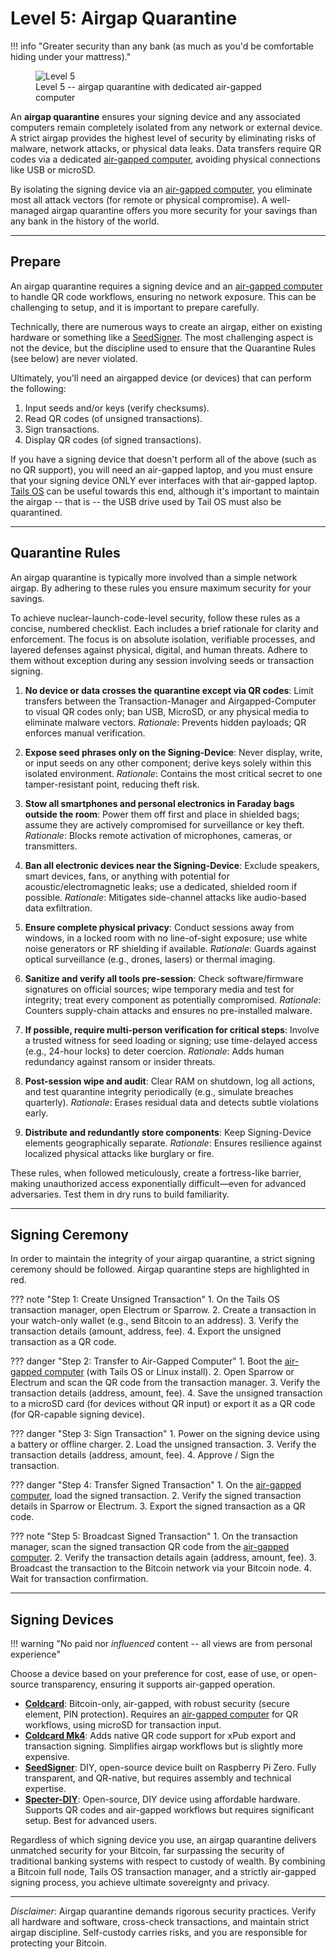 # Level 5: Airgap Quarantine

!!! info "Greater security than any bank (as much as you'd be comfortable hiding under your mattress)."
    <figure markdown>
    ![Level 5](/images/levels-Level-5.drawio.png)
      <figcaption>Level 5 -- airgap quarantine with dedicated air-gapped computer</figcaption>
    </figure>

An **airgap quarantine** ensures your signing device and any associated computers remain completely isolated from any network or external device. 
A strict airgap provides the highest level of security by eliminating risks of malware, network attacks, or physical data leaks. 
Data transfers require QR codes via a dedicated [air-gapped computer](../appendix/airgapped-computer.md),
 avoiding physical connections like USB or microSD. 

By isolating the signing device via an [air-gapped computer](../appendix/airgapped-computer.md), you eliminate most all attack vectors (for remote or physical compromise).
A well-managed airgap quarantine offers you more security for your savings than any bank in the history of the world.





---

## Prepare

An airgap quarantine requires a signing device and an [air-gapped computer](../appendix/airgapped-computer.md) to handle QR code workflows, ensuring no network exposure.
This can be challenging to setup, and it is important to prepare carefully.

Technically, there are numerous ways to create an airgap, either on existing hardware or something like a [SeedSigner](https://seedsigner.com/).
The most challenging aspect is not the device, but the discipline used to ensure that the Quarantine Rules (see below) are never violated.

Ultimately, you'll need an airgapped device (or devices) that can perform the following:

1. Input seeds and/or keys (verify checksums).
1. Read QR codes (of unsigned transactions).
1. Sign transactions.
1. Display QR codes (of signed transactions).

If you have a signing device that doesn't perform all of the above (such as no QR support),
 you will need an air-gapped laptop, and you must ensure that your signing device ONLY ever interfaces with that air-gapped laptop.
[Tails OS](https://tails.boum.org/) can be useful towards this end, although it's important to maintain the airgap
 -- that is -- the USB drive used by Tail OS must also be quarantined.







---

## Quarantine Rules

An airgap quarantine is typically more involved than a simple network airgap.
By adhering to these rules you ensure maximum security for your savings.


To achieve nuclear-launch-code-level security, follow these rules as a concise, numbered checklist. Each includes a brief rationale for clarity and enforcement. The focus is on absolute isolation, verifiable processes, and layered defenses against physical, digital, and human threats. Adhere to them without exception during any session involving seeds or transaction signing.

1. **No device or data crosses the quarantine except via QR codes**: Limit transfers between the Transaction-Manager and Airgapped-Computer to visual QR codes only; ban USB, MicroSD, or any physical media to eliminate malware vectors. *Rationale*: Prevents hidden payloads; QR enforces manual verification.

2. **Expose seed phrases only on the Signing-Device**: Never display, write, or input seeds on any other component; derive keys solely within this isolated environment. *Rationale*: Contains the most critical secret to one tamper-resistant point, reducing theft risk.

3. **Stow all smartphones and personal electronics in Faraday bags outside the room**: Power them off first and place in shielded bags; assume they are actively compromised for surveillance or key theft. *Rationale*: Blocks remote activation of microphones, cameras, or transmitters.

4. **Ban all electronic devices near the Signing-Device**: Exclude speakers, smart devices, fans, or anything with potential for acoustic/electromagnetic leaks; use a dedicated, shielded room if possible. *Rationale*: Mitigates side-channel attacks like audio-based data exfiltration.

5. **Ensure complete physical privacy**: Conduct sessions away from windows, in a locked room with no line-of-sight exposure; use white noise generators or RF shielding if available. *Rationale*: Guards against optical surveillance (e.g., drones, lasers) or thermal imaging.

6. **Sanitize and verify all tools pre-session**: Check software/firmware signatures on official sources; wipe temporary media and test for integrity; treat every component as potentially compromised. *Rationale*: Counters supply-chain attacks and ensures no pre-installed malware.

7. **If possible, require multi-person verification for critical steps**: Involve a trusted witness for seed loading or signing; use time-delayed access (e.g., 24-hour locks) to deter coercion. *Rationale*: Adds human redundancy against ransom or insider threats.

8. **Post-session wipe and audit**: Clear RAM on shutdown, log all actions, and test quarantine integrity periodically (e.g., simulate breaches quarterly). *Rationale*: Erases residual data and detects subtle violations early.

9. **Distribute and redundantly store components**: Keep Signing-Device elements geographically separate. *Rationale*: Ensures resilience against localized physical attacks like burglary or fire.

These rules, when followed meticulously, create a fortress-like barrier, making unauthorized access exponentially difficult—even for advanced adversaries. 
Test them in dry runs to build familiarity.








---

## Signing Ceremony

In order to maintain the integrity of your airgap quarantine,
 a strict signing ceremony should be followed.
Airgap quarantine steps are highlighted in red.

??? note "Step 1: Create Unsigned Transaction"
    1. On the Tails OS transaction manager, open Electrum or Sparrow.
    2. Create a transaction in your watch-only wallet (e.g., send Bitcoin to an address).
    3. Verify the transaction details (amount, address, fee).
    4. Export the unsigned transaction as a QR code.

??? danger "Step 2: Transfer to Air-Gapped Computer"
    1. Boot the [air-gapped computer](../appendix/airgapped-computer.md) (with Tails OS or Linux install).
    2. Open Sparrow or Electrum and scan the QR code from the transaction manager.
    3. Verify the transaction details (address, amount, fee).
    4. Save the unsigned transaction to a microSD card (for devices without QR input) or export it as a QR code (for QR-capable signing device).

??? danger "Step 3: Sign Transaction"
    1. Power on the signing device using a battery or offline charger.
    2. Load the unsigned transaction.
    3. Verify the transaction details (address, amount, fee).
    4. Approve / Sign the transaction.

??? danger "Step 4: Transfer Signed Transaction"
    1. On the [air-gapped computer](../appendix/airgapped-computer.md), load the signed transaction.
    2. Verify the signed transaction details in Sparrow or Electrum.
    3. Export the signed transaction as a QR code.

??? note "Step 5: Broadcast Signed Transaction"
    1. On the transaction manager, scan the signed transaction QR code from the [air-gapped computer](../appendix/airgapped-computer.md).
    2. Verify the transaction details again (address, amount, fee).
    3. Broadcast the transaction to the Bitcoin network via your Bitcoin node.
    4. Wait for transaction confirmation.














--- 

## Signing Devices

!!! warning "No paid nor *influenced* content -- all views are from personal experience"

Choose a device based on your preference for cost, ease of use, or open-source transparency, ensuring it supports air-gapped operation.

- [**Coldcard**](https://coldcard.com): Bitcoin-only, air-gapped, with robust security (secure element, PIN protection). Requires an [air-gapped computer](../appendix/airgapped-computer.md) for QR workflows, using microSD for transaction input.
- [**Coldcard Mk4**](https://coldcard.com/docs/qr-codes): Adds native QR code support for xPub export and transaction signing. Simplifies airgap workflows but is slightly more expensive.
- [**SeedSigner**](https://seedsigner.com): DIY, open-source device built on Raspberry Pi Zero. Fully transparent, and QR-native, but requires assembly and technical expertise.
- [**Specter-DIY**](https://github.com/cryptoadvance/specter-diy): Open-source, DIY device using affordable hardware. Supports QR codes and air-gapped workflows but requires significant setup. Best for advanced users.


Regardless of which signing device you use,
 an airgap quarantine delivers unmatched security for your Bitcoin, far surpassing the security of traditional banking systems with respect to custody of wealth. 
By combining a Bitcoin full node, Tails OS transaction manager, and a strictly air-gapped signing process, you achieve ultimate sovereignty and privacy. 


---

*Disclaimer*: Airgap quarantine demands rigorous security practices. Verify all hardware and software, cross-check transactions, and maintain strict airgap discipline. 
Self-custody carries risks, and you are responsible for protecting your Bitcoin.































